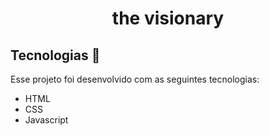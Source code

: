 <h1 align="center"> the visionary</h1>



## Tecnologias 🚀 

Esse projeto foi desenvolvido com as seguintes tecnologias:

- HTML
- CSS
- Javascript


